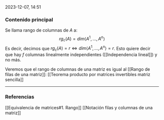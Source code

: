 2023-12-07, 14:51
### Contenido principal

Se llama rango de columnas de $A$ a: 
$$rg_c (A) = dim \langle A^1, \dots, A^n \rangle$$
Es decir, decimos que $rg_c (A) = r \iff dim \langle A^1, \dots, A^n \rangle = r$. Esto quiere decir que hay $f$ columnas linealmente independientes ([[Independencia lineal]]) y no más.

Veremos que el rango de columnas de una matriz es igual al [[Rango de filas de una matriz]]: [[Teorema producto por matrices invertibles matriz sencilla]]

--- 
### Referencias

[[Equivalencia de matrices#1. Rango]]
[[Notación filas y columnas de una matriz]]